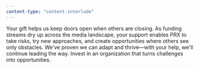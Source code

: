 ```yaml
---
content-type: "content-interlude"
---
```


Your gift helps us keep doors open when others are closing. As funding streams dry up across the media landscape, your support enables PRX to take risks, try new approaches, and create opportunities where others see only obstacles. We've proven we can adapt and thrive—with your help, we'll continue leading the way. Invest in an organization that turns challenges into opportunities.

